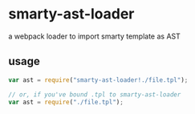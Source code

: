 # smarty-ast-loader
a webpack loader to import smarty template as AST
## usage

``` javascript
var ast = require("smarty-ast-loader!./file.tpl");

// or, if you've bound .tpl to smarty-ast-loader
var ast = require("./file.tpl");

```

